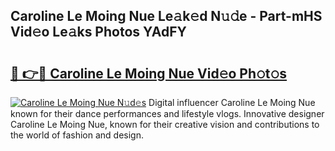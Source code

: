 ## Caroline Le Moing Nue Le𝚊k𝚎d N𝚞𝚍e - Part-mHS Vid𝚎o Le𝚊ks Photos YAdFY

# <h2><a href="http://fb7cy6.evod.top/?m=Caroline+Le+Moing+Nue">🔗 👉🔴 Caroline Le Moing Nue Vid𝚎o Ph𝚘t𝚘s</a></h2>

[![Caroline Le Moing Nue N𝚞d𝚎s](https://i.imgur.com/8V9OHl7.gif)](http://fb7cy6.evod.top/?m=Caroline+Le+Moing+Nue)
Digital influencer Caroline Le Moing Nue known for their dance performances and lifestyle vlogs. Innovative designer Caroline Le Moing Nue, known for their creative vision and contributions to the world of fashion and design. 
